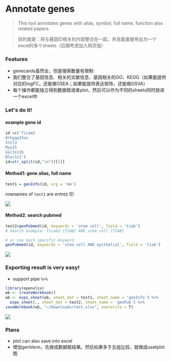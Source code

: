 # Annotate genes 

> This tool annotates genes with alias, symbol, full name, function also related papers.
>
> 目的就是：将与基因ID相关的内容整合在一起，并且能直接导出为一个excel的多个sheets（后期考虑加入网页版）

### Features

- genecards虽然全，但是搜索数量有限制
- 我们整合了基因信息、相关的文献信息、基因相关的GO、KEGG（如果能提供对应的logFC，还能做GSEA；如果能提供表达矩阵，还能做GSVA）
- 每个操作都能独立得到数据框或者plot，然后可以作为不同的sheets同时放进一个excel中



### Let's do it!

#### example gene id

```R
id =c('Ticam2
Arhgap33os
Insl3
Myo15
Gal3st2b
Bloc1s1') 
id=str_split(id,"\n")[[1]]
```



#### Method1: gene alias, full name

```R
test1 = genInfo(id, org = 'mm')
```

rownames of `test1` are entrez ID

![](https://jieandze1314-1255603621.cos.ap-guangzhou.myqcloud.com/blog/2021-06-29-081721.png)

#### Method2: search pubmed 

```R
test2=genPubmed(id, keywords = 'stem cell', field = 'tiab')
# Search example: Ticam2 [TIAB] AND stem cell [TIAB] 

# or use much specific keyword
genPubmed(id, keywords = 'stem cell AND epithelial', field = 'tiab')
```

![](https://jieandze1314-1255603621.cos.ap-guangzhou.myqcloud.com/blog/2021-06-29-081925.png)





### Exporting result is very easy!

- support pipe ` %>% ` 

```R
library(openxlsx)
wb <- createWorkbook()
wb <- expo_sheet(wb, sheet_dat = test1, sheet_name = 'genInfo') %>% 
  expo_sheet(., sheet_dat = test2, sheet_name = 'genPub') %>% 
saveWorkbook(wb, "~/Downloads/test.xlsx", overwrite = T)
```

![](https://jieandze1314-1255603621.cos.ap-guangzhou.myqcloud.com/blog/2021-06-29-082350.png)



### Plans

- plot can also save into excel
- 增加genVenn，先做成数据框结果。然后如果多于五组比较，就做成usetplot图

